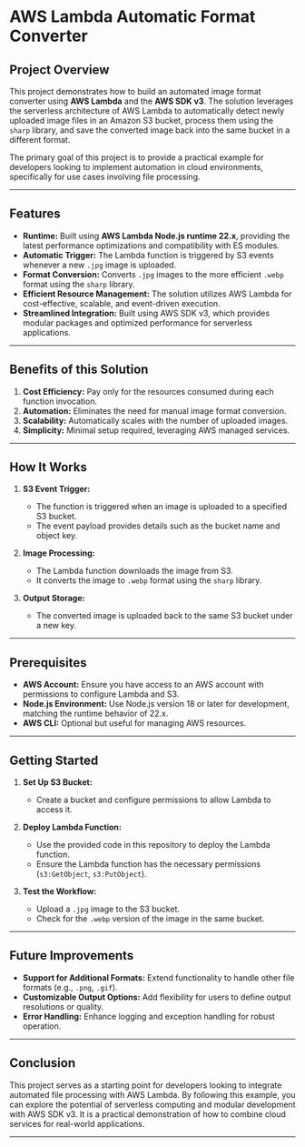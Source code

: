 # AWS Lambda Automatic Format Converter

## Project Overview

This project demonstrates how to build an automated image format converter using **AWS Lambda** and the **AWS SDK v3**. The solution leverages the serverless architecture of AWS Lambda to automatically detect newly uploaded image files in an Amazon S3 bucket, process them using the `sharp` library, and save the converted image back into the same bucket in a different format.

The primary goal of this project is to provide a practical example for developers looking to implement automation in cloud environments, specifically for use cases involving file processing.

---

## Features

- **Runtime:** Built using **AWS Lambda Node.js runtime 22.x**, providing the latest performance optimizations and compatibility with ES modules.
- **Automatic Trigger:** The Lambda function is triggered by S3 events whenever a new `.jpg` image is uploaded.
- **Format Conversion:** Converts `.jpg` images to the more efficient `.webp` format using the `sharp` library.
- **Efficient Resource Management:** The solution utilizes AWS Lambda for cost-effective, scalable, and event-driven execution.
- **Streamlined Integration:** Built using AWS SDK v3, which provides modular packages and optimized performance for serverless applications.

---

## Benefits of this Solution

1. **Cost Efficiency:** Pay only for the resources consumed during each function invocation.
2. **Automation:** Eliminates the need for manual image format conversion.
3. **Scalability:** Automatically scales with the number of uploaded images.
4. **Simplicity:** Minimal setup required, leveraging AWS managed services.

---

## How It Works

1. **S3 Event Trigger:**
   - The function is triggered when an image is uploaded to a specified S3 bucket.
   - The event payload provides details such as the bucket name and object key.

2. **Image Processing:**
   - The Lambda function downloads the image from S3.
   - It converts the image to `.webp` format using the `sharp` library.

3. **Output Storage:**
   - The converted image is uploaded back to the same S3 bucket under a new key.

---

## Prerequisites

- **AWS Account:** Ensure you have access to an AWS account with permissions to configure Lambda and S3.
- **Node.js Environment:** Use Node.js version 18 or later for development, matching the runtime behavior of 22.x.
- **AWS CLI:** Optional but useful for managing AWS resources.

---

## Getting Started

1. **Set Up S3 Bucket:**
   - Create a bucket and configure permissions to allow Lambda to access it.

2. **Deploy Lambda Function:**
   - Use the provided code in this repository to deploy the Lambda function.
   - Ensure the Lambda function has the necessary permissions (`s3:GetObject`, `s3:PutObject`).

3. **Test the Workflow:**
   - Upload a `.jpg` image to the S3 bucket.
   - Check for the `.webp` version of the image in the same bucket.

---

## Future Improvements

- **Support for Additional Formats:** Extend functionality to handle other file formats (e.g., `.png`, `.gif`).
- **Customizable Output Options:** Add flexibility for users to define output resolutions or quality.
- **Error Handling:** Enhance logging and exception handling for robust operation.

---

## Conclusion

This project serves as a starting point for developers looking to integrate automated file processing with AWS Lambda. By following this example, you can explore the potential of serverless computing and modular development with AWS SDK v3. It is a practical demonstration of how to combine cloud services for real-world applications.

---
